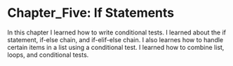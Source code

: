 # Chapter_Five: If Statements

In this chapter I learned how to write conditional tests. I learned about the if statement, if-else chain, and if-elif-else chain. I also learnes how to handle certain items in a list using a conditional test. I learned how to combine list, loops, and conditional tests.

